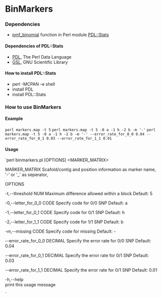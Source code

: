 BinMarkers
======

### Dependencies
- [pmf_binomial](http://pdl-stats.sourceforge.net/Distr.htm#pmf_binomial) function in Perl module [PDL::Stats](https://metacpan.org/pod/PDL::Stats)

#### Dependencies of PDL::Stats
- [PDL](https://metacpan.org/pod/PDL), The Perl Data Language
- [GSL](http://www.gnu.org/software/gsl/), GNU Scientific Library

#### How to install PDL::Stats
- perl -MCPAN -e shell
- install PDL
- install PDL::Stats

### How to use BinMarkers
#### Example
`perl markers.map -t 5`
`perl markers.map -t 5 -0 a -1 h -2 b -m '-'`
`perl markers.map -t 5 -0 a -1 h -2 b -m '-' --error_rate_for_0_0 0.04 --error_rate_for_0_1 0.03 --error_rate_for_1_1 0.01`

#### Usage
`perl binmarkers.pl [OPTIONS] <MARKER_MATRIX>

  MARKER_MATRIX  Scafold/contig and position information
                 as marker name, '-' or '_' as seperator,

  OPTIONS
  
  -t,--threshold NUM 
        Maximum difference allowed within a block
        Default: 5

  -0,--letter_for_0_0 CODE
        Specify code for 0/0 SNP
        Default: a
        
  -1,--letter_for_0_1 CODE
        Specify code for 0/1 SNP
        Default: h
        
  -2,--letter_for_1_1 CODE
        Specify code for 1/1 SNP
        Default: b

  -m,--missing CODE
        Specify code for missing
        Default: -
  
  --error_rate_for_0_0 DECIMAL
        Specify the error rate for 0/0 SNP
        Default: 0.04

  --error_rate_for_0_1 DECIMAL
        Specify the error rate for 0/1 SNP
        Default: 0.03

  --error_rate_for_1_1 DECIMAL
        Specify the error rate for 0/1 SNP
        Default: 0.01
     
  -h,--help      
        print this usage message
  
`
